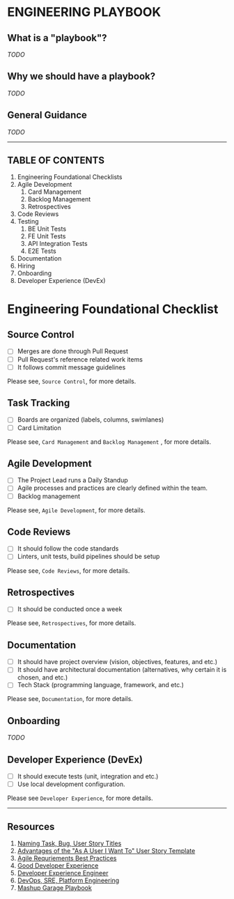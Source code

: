 # ENGINEERING PLAYBOOK
## What is a "playbook"?

_TODO_

## Why we should have a playbook?

_TODO_

## General Guidance
_TODO_

-------

## TABLE OF CONTENTS

1. Engineering Foundational Checklists
2. Agile Development
   1. Card Management
   2. Backlog Management
   3. Retrospectives
3. Code Reviews
4. Testing
   1. BE Unit Tests
   2. FE Unit Tests
   3. API Integration Tests
   4. E2E Tests
5. Documentation
6. Hiring
7. Onboarding
8. Developer Experience (DevEx)

# Engineering Foundational Checklist

## Source Control
- [ ] Merges are done through Pull Request
- [ ] Pull Request's reference related work items
- [ ] It follows commit message guidelines

Please see, `Source Control`, for more details.

## Task Tracking
- [ ] Boards are organized (labels, columns, swimlanes)
- [ ] Card Limitation

Please see, `Card Management` and `Backlog Management` , for more details.

## Agile  Development
- [ ] The Project Lead runs a Daily Standup
- [ ] Agile processes and practices are clearly defined within the team.
- [ ] Backlog management

Please see, `Agile Development`, for more details.

## Code Reviews
- [ ] It should follow the code standards
- [ ] Linters, unit tests, build pipelines should be setup

Please see, `Code Reviews`, for more details.
## Retrospectives
- [ ] It should be conducted once a week

Please see, `Retrospectives`, for more details.

## Documentation
- [ ] It should have project overview (vision, objectives, features, and etc.)
- [ ] It should have architectural documentation (alternatives, why certain it is chosen, and etc.)
- [ ] Tech Stack (programming language, framework, and etc.)

Please see, `Documentation`, for more details.
## Onboarding
_TODO_

## Developer Experience (DevEx)
- [ ] It should execute tests (unit, integration and etc.)
- [ ] Use local development configuration.

Please see `Developer Experience`, for more details. 

-------

## Resources
1. [Naming Task, Bug, User Story Titles](https://stratejos.ai/blog/naming-task-bug-user-story-titles/)
2. [Advantages of the "As A User I Want To" User Story Template](https://www.mountaingoatsoftware.com/blog/advantages-of-the-as-a-user-i-want-user-story-template)
3. [Agile Requriements Best Practices](http://agilemodeling.com/essays/agileRequirementsBestPractices.htm)
4. [Good Developer Experience](https://developerexperience.io/practices/good-developer-experience)
5. [Developer Experience Engineer](https://www.helpnetsecurity.com/2021/07/16/developer-experience-engineer/)
6. [DevOps, SRE, Platform Engineering](https://iximiuz.com/en/posts/devops-sre-and-platform-engineering/)
7. [Mashup Garage Playbook](https://www.mashupgarage.com/playbook/)



